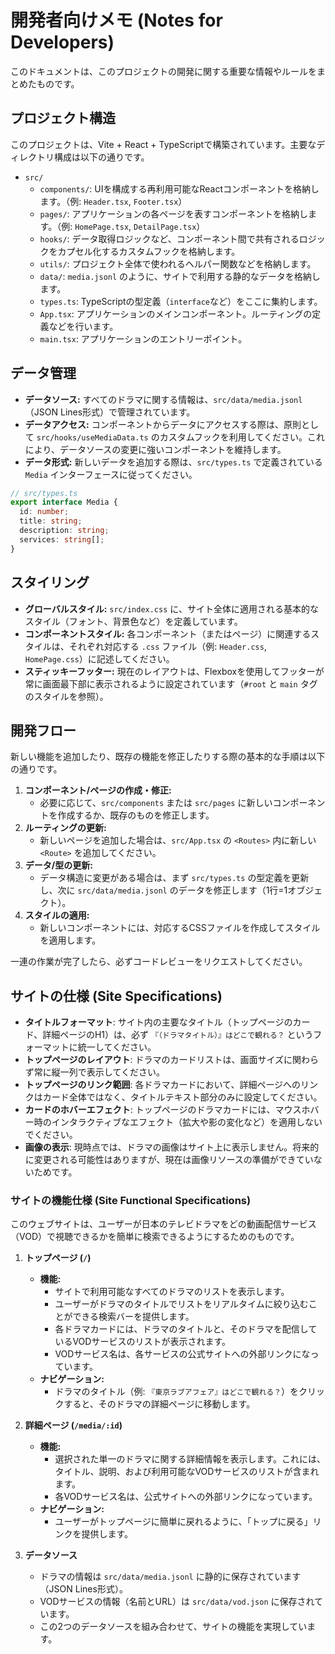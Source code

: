 # 開発者向けメモ (Notes for Developers)

このドキュメントは、このプロジェクトの開発に関する重要な情報やルールをまとめたものです。

## プロジェクト構造

このプロジェクトは、Vite + React + TypeScriptで構築されています。主要なディレクトリ構成は以下の通りです。

- `src/`
  - `components/`: UIを構成する再利用可能なReactコンポーネントを格納します。（例: `Header.tsx`, `Footer.tsx`）
  - `pages/`: アプリケーションの各ページを表すコンポーネントを格納します。（例: `HomePage.tsx`, `DetailPage.tsx`）
  - `hooks/`: データ取得ロジックなど、コンポーネント間で共有されるロジックをカプセル化するカスタムフックを格納します。
  - `utils/`: プロジェクト全体で使われるヘルパー関数などを格納します。
  - `data/`: `media.jsonl` のように、サイトで利用する静的なデータを格納します。
  - `types.ts`: TypeScriptの型定義（`interface`など）をここに集約します。
  - `App.tsx`: アプリケーションのメインコンポーネント。ルーティングの定義などを行います。
  - `main.tsx`: アプリケーションのエントリーポイント。

## データ管理

- **データソース:** すべてのドラマに関する情報は、`src/data/media.jsonl`（JSON Lines形式）で管理されています。
- **データアクセス:** コンポーネントからデータにアクセスする際は、原則として `src/hooks/useMediaData.ts` のカスタムフックを利用してください。これにより、データソースの変更に強いコンポーネントを維持します。
- **データ形式:** 新しいデータを追加する際は、`src/types.ts` で定義されている `Media` インターフェースに従ってください。

```typescript
// src/types.ts
export interface Media {
  id: number;
  title: string;
  description: string;
  services: string[];
}
```

## スタイリング

- **グローバルスタイル:** `src/index.css` に、サイト全体に適用される基本的なスタイル（フォント、背景色など）を定義しています。
- **コンポーネントスタイル:** 各コンポーネント（またはページ）に関連するスタイルは、それぞれ対応する `.css` ファイル（例: `Header.css`, `HomePage.css`）に記述してください。
- **スティッキーフッター:** 現在のレイアウトは、Flexboxを使用してフッターが常に画面最下部に表示されるように設定されています（`#root` と `main` タグのスタイルを参照）。

## 開発フロー

新しい機能を追加したり、既存の機能を修正したりする際の基本的な手順は以下の通りです。

1.  **コンポーネント/ページの作成・修正:**
    - 必要に応じて、`src/components` または `src/pages` に新しいコンポーネントを作成するか、既存のものを修正します。
2.  **ルーティングの更新:**
    - 新しいページを追加した場合は、`src/App.tsx` の `<Routes>` 内に新しい `<Route>` を追加してください。
3.  **データ/型の更新:**
    - データ構造に変更がある場合は、まず `src/types.ts` の型定義を更新し、次に `src/data/media.jsonl` のデータを修正します（1行=1オブジェクト）。
4.  **スタイルの適用:**
    - 新しいコンポーネントには、対応するCSSファイルを作成してスタイルを適用します。

一連の作業が完了したら、必ずコードレビューをリクエストしてください。

## サイトの仕様 (Site Specifications)

- **タイトルフォーマット**: サイト内の主要なタイトル（トップページのカード、詳細ページのH1）は、必ず `『（ドラマタイトル）』はどこで観れる？` というフォーマットに統一してください。
- **トップページのレイアウト**: ドラマのカードリストは、画面サイズに関わらず常に縦一列で表示してください。
- **トップページのリンク範囲**: 各ドラマカードにおいて、詳細ページへのリンクはカード全体ではなく、タイトルテキスト部分のみに設定してください。
- **カードのホバーエフェクト**: トップページのドラマカードには、マウスホバー時のインタラクティブなエフェクト（拡大や影の変化など）を適用しないでください。
- **画像の表示**: 現時点では、ドラマの画像はサイト上に表示しません。将来的に変更される可能性はありますが、現在は画像リソースの準備ができていないためです。

### サイトの機能仕様 (Site Functional Specifications)

このウェブサイトは、ユーザーが日本のテレビドラマをどの動画配信サービス（VOD）で視聴できるかを簡単に検索できるようにするためのものです。

1.  **トップページ (`/`)**
    *   **機能:**
        *   サイトで利用可能なすべてのドラマのリストを表示します。
        *   ユーザーがドラマのタイトルでリストをリアルタイムに絞り込むことができる検索バーを提供します。
        *   各ドラマカードには、ドラマのタイトルと、そのドラマを配信しているVODサービスのリストが表示されます。
        *   VODサービス名は、各サービスの公式サイトへの外部リンクになっています。
    *   **ナビゲーション:**
        *   ドラマのタイトル（例: `『東京ラブアフェア』はどこで観れる？`）をクリックすると、そのドラマの詳細ページに移動します。

2.  **詳細ページ (`/media/:id`)**
    *   **機能:**
        *   選択された単一のドラマに関する詳細情報を表示します。これには、タイトル、説明、および利用可能なVODサービスのリストが含まれます。
        *   各VODサービス名は、公式サイトへの外部リンクになっています。
    *   **ナビゲーション:**
        *   ユーザーがトップページに簡単に戻れるように、「トップに戻る」リンクを提供します。

3.  **データソース**
    *   ドラマの情報は `src/data/media.jsonl` に静的に保存されています（JSON Lines形式）。
    *   VODサービスの情報（名前とURL）は `src/data/vod.json` に保存されています。
    *   この2つのデータソースを組み合わせて、サイトの機能を実現しています。
